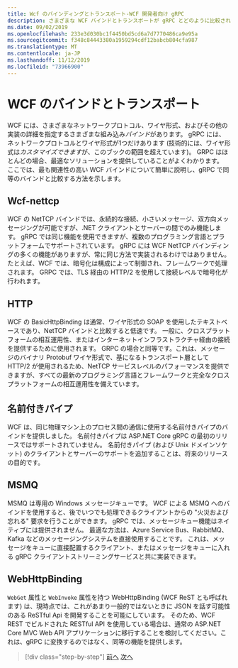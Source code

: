 ```yaml
---
title: Wcf のバインディングとトランスポート-WCF 開発者向け gRPC
description: さまざまな WCF バインドとトランスポートが gRPC とどのように比較されるかについて説明します。
ms.date: 09/02/2019
ms.openlocfilehash: 233e3d030bc1f4450bd5cd6a7d7770486ca9e95a
ms.sourcegitcommit: f348c84443380a1959294cdf12babcb804cfa987
ms.translationtype: MT
ms.contentlocale: ja-JP
ms.lasthandoff: 11/12/2019
ms.locfileid: "73966900"
---
```

# <a name="wcf-bindings-and-transports"></a>WCF のバインドとトランスポート

WCF には、さまざまなネットワークプロトコル、ワイヤ形式、およびその他の実装の詳細を指定するさまざまな組み込み*バインド*があります。 gRPC には、ネットワークプロトコルとワイヤ形式が1つだけあります (技術的には、ワイヤ形式は*カスタマイズできます*が、このブックの範囲を超えています)。 GRPC はほとんどの場合、最適なソリューションを提供していることがよくわかります。 ここでは、最も関連性の高い WCF バインドについて簡単に説明し、gRPC で同等のバインドと比較する方法を示します。

## <a name="nettcp"></a>Wcf-nettcp

WCF の NetTCP バインドでは、永続的な接続、小さいメッセージ、双方向メッセージングが可能ですが、.NET クライアントとサーバーの間でのみ機能します。 gRPC では同じ機能を使用できますが、複数のプログラミング言語とプラットフォームでサポートされています。 gRPC には WCF NetTCP バインディングの多くの機能がありますが、常に同じ方法で実装されるわけではありません。 たとえば、WCF では、暗号化は構成によって制御され、フレームワークで処理されます。 GRPC では、TLS 経由の HTTP/2 を使用して接続レベルで暗号化が行われます。

## <a name="http"></a>HTTP

WCF の BasicHttpBinding は通常、ワイヤ形式の SOAP を使用したテキストベースであり、NetTCP バインドと比較すると低速です。 一般に、クロスプラットフォームの相互運用性、またはインターネットインフラストラクチャ経由の接続を提供するために使用されます。 GRPC の場合と同等です。これは、メッセージのバイナリ Protobuf ワイヤ形式で、基になるトランスポート層として HTTP/2 が使用されるため、NetTCP サービスレベルのパフォーマンスを提供できますが、すべての最新のプログラミング言語とフレームワークと完全なクロスプラットフォームの相互運用性を備えています。

## <a name="named-pipes"></a>名前付きパイプ

WCF は、同じ物理マシン上のプロセス間の通信に使用する名前付きパイプのバインドを提供しました。 名前付きパイプは ASP.NET Core gRPC の最初のリリースではサポートされていません。 名前付きパイプ (および Unix ドメインソケット) のクライアントとサーバーのサポートを追加することは、将来のリリースの目的です。

## <a name="msmq"></a>MSMQ

MSMQ は専用の Windows メッセージキューです。 WCF による MSMQ へのバインドを使用すると、後でいつでも処理できるクライアントからの "火災および忘れる" 要求を行うことができます。 gRPC では、メッセージキュー機能はネイティブには提供されません。 最適な方法は、Azure Service Bus、RabbitMQ、Kafka などのメッセージングシステムを直接使用することです。 これは、メッセージをキューに直接配置するクライアント、またはメッセージをキューに入れる gRPC クライアントストリーミングサービスと共に実装できます。

## <a name="webhttpbinding"></a>WebHttpBinding

`WebGet` 属性と `WebInvoke` 属性を持つ WebHttpBinding (WCF ReST とも呼ばれます) は、現時点では、これがあまり一般的ではないときに JSON を話す可能性のある ReSTful Api を開発することを可能にしています。 そのため、WCF REST でビルドされた RESTful API を使用している場合は、通常の ASP.NET Core MVC Web API アプリケーションに移行することを検討してください。これは、gRPC に変換するのではなく、同等の機能を提供します。

>[!div class="step-by-step"]
>[前へ](wcf-endpoints-grpc-methods.md)
>[次へ](rpc-types.md)
